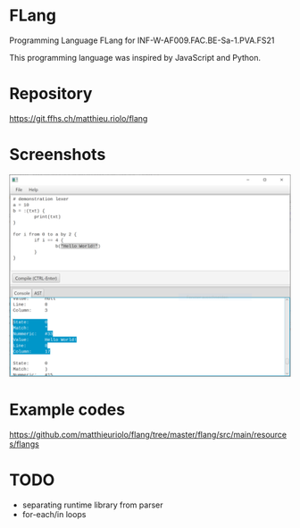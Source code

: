 # FLang

Programming Language FLang for INF-W-AF009.FAC.BE-Sa-1.PVA.FS21

This programming language was inspired by JavaScript and Python.

# Repository
https://git.ffhs.ch/matthieu.riolo/flang


# Screenshots

![Example of the lexer](flang-lexer.PNG)

# Example codes

https://github.com/matthieuriolo/flang/tree/master/flang/src/main/resources/flangs

# TODO
- separating runtime library from parser
- for-each/in loops
